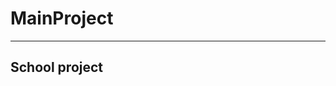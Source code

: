 # MainProject
---------------------------------------
School project
---------------------------------------
